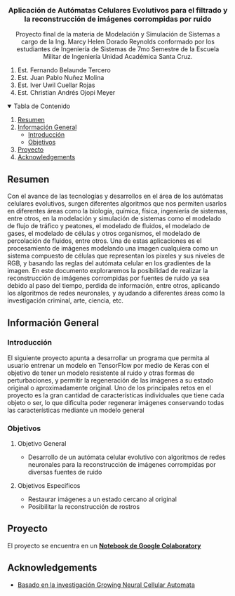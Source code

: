 <br />
<p align="center">
  <h3 align="center">Aplicación de Autómatas Celulares Evolutivos para el filtrado y la reconstrucción de imágenes corrompidas por ruido</h3>

  <p align="center">
    Proyecto final de la materia de Modelación y Simulación de Sistemas a cargo de la Ing. Marcy Helen Dorado Reynolds conformado por los estudiantes de Ingeniería de Sistemas de 7mo Semestre de la Escuela Militar de Ingeniería Unidad Académica Santa Cruz.
  
  1. Est. Fernando Belaunde Tercero
  2. Est. Juan Pablo Nuñez Molina
  3. Est. Iver Uwil Cuellar Rojas
  4. Est. Christian Andrés Ojopi Meyer
</p>

<details open="open">
  <summary>Tabla de Contenido</summary>
  <ol>
    <li>
      <a href="#Resumen">Resumen</a>
    </li>
    <li>
      <a href="#InformacionGeneral">Información General</a>
      <ul>
        <li><a href="#Introduccion">Introducción</a></li>
        <li><a href="#Objetivos">Objetivos</a></li>
      </ul>
    </li>
    <li><a href="#Proyecto">Proyecto</a></li>
    <li><a href="#Acknowledgements">Acknowledgements</a></li>
  </ol>
</details>

## Resumen

Con el avance de las tecnologías y desarrollos en el área de los autómatas celulares evolutivos, surgen diferentes algoritmos que nos permiten usarlos en diferentes áreas como la biología, química, física, ingeniería de sistemas, entre otros, en la modelación y simulación de sistemas como el modelado de flujo de tráfico y peatones, el modelado de fluidos, el modelado de gases, el modelado de células y otros organismos, el modelado de percolación de fluidos, entre otros.
Una de estas aplicaciones es el procesamiento de imágenes modelando una imagen cualquiera como un sistema compuesto de células que representan los pixeles y sus niveles de RGB, y basando las reglas del autómata celular en los gradientes de la imagen.
En este documento exploraremos la posibilidad de realizar la reconstrucción de imágenes corrompidas por fuentes de ruido ya sea debido al paso del tiempo, perdida de información, entre otros, aplicando los algoritmos de redes neuronales, y ayudando a diferentes áreas como la investigación criminal, arte, ciencia, etc.

## Información General

### Introducción

El siguiente proyecto apunta a desarrollar un programa que permita al usuario entrenar un modelo en TensorFlow por medio de Keras con el objetivo de tener un modelo resistente al ruido y otras formas de perturbaciones, y permitir la regeneración de las imágenes a su estado original o aproximadamente original. Uno de los principales retos en el proyecto es la gran cantidad de características individuales que tiene cada objeto o ser, lo que dificulta poder regenerar imágenes conservando todas las características mediante un modelo general

### Objetivos

1. Objetivo General
   * Desarrollo de un autómata celular evolutivo con algoritmos de redes neuronales para la reconstrucción de imágenes corrompidas por diversas fuentes de ruido

2. Objetivos Especificos
   * Restaurar imágenes a un estado cercano al original
   * Posibilitar la reconstrucción de rostros

## Proyecto

El proyecto se encuentra en un <a href="https://colab.research.google.com/drive/1uDUtMWHaVzIlgVH7rJzaLINOerdey8Tb#scrollTo=i5wi_r4gyzFr"><strong>Notebook de Google Colaboratory</strong></a>

## Acknowledgements

* [Basado en la investigación Growing Neural Cellular Automata](https://distill.pub/2020/growing-ca/)
